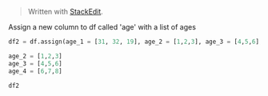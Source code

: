 > Written with [StackEdit](https://stackedit.io/).

Assign a new column to df called 'age' with a list of ages
```python
df2 = df.assign(age_1 = [31, 32, 19], age_2 = [1,2,3], age_3 = [4,5,6], age_4 = [6,7,8])

age_2 = [1,2,3]
age_3 = [4,5,6]
age_4 = [6,7,8]

df2
```

<!--stackedit_data:
eyJoaXN0b3J5IjpbLTg1Nzg2MTIzN119
-->